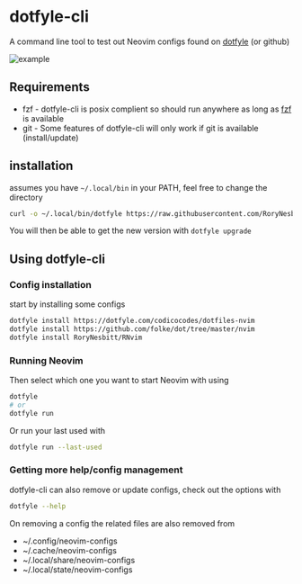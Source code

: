 dotfyle-cli
====

A command line tool to test out Neovim configs found on
[dotfyle](https://dotfyle.com) (or github)

![example](https://user-images.githubusercontent.com/33930918/266866395-ce0b89cc-a953-4208-abeb-465f03f7b752.png)

## Requirements

- fzf - dotfyle-cli is posix complient so should run anywhere as long as
[fzf](https://github.com/junegunn/fzf) is available
- git - Some features of dotfyle-cli will only work if git is available
  (install/update)

## installation

assumes you have `~/.local/bin` in your PATH, feel free to change the directory
```sh
curl -o ~/.local/bin/dotfyle https://raw.githubusercontent.com/RoryNesbitt/dotfyle-cli/main/dotfyle
```
You will then be able to get the new version with `dotfyle upgrade`

## Using dotfyle-cli

### Config installation

start by installing some configs
```sh
dotfyle install https://dotfyle.com/codicocodes/dotfiles-nvim
dotfyle install https://github.com/folke/dot/tree/master/nvim
dotfyle install RoryNesbitt/RNvim
```

### Running Neovim

Then select which one you want to start Neovim with using
```sh
dotfyle
# or
dotfyle run
```
Or run your last used with
```sh
dotfyle run --last-used
```

### Getting more help/config management

dotfyle-cli can also remove or update configs, check out the options with
```sh
dotfyle --help
```

On removing a config the related files are also removed from
- ~/.config/neovim-configs
- ~/.cache/neovim-configs
- ~/.local/share/neovim-configs
- ~/.local/state/neovim-configs
